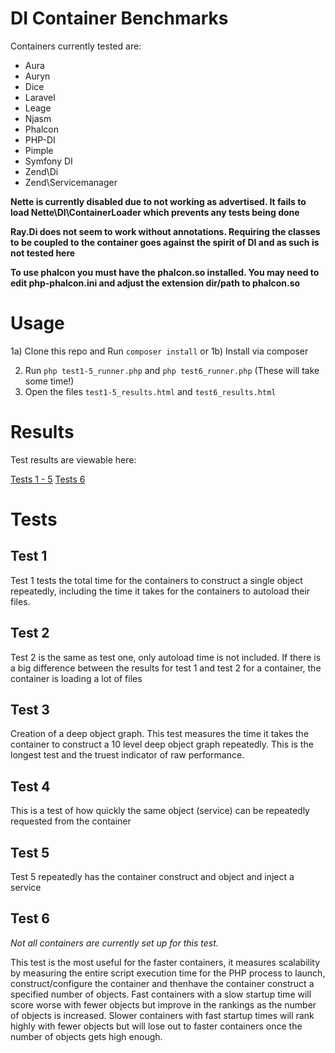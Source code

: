 # DI Container Benchmarks

Containers currently tested are:
- Aura
- Auryn
- Dice
- Laravel
- Leage
- Njasm
- Phalcon
- PHP-DI
- Pimple
- Symfony DI
- Zend\Di
- Zend\Servicemanager


**Nette is currently disabled due to not working as advertised. It fails to load Nette\DI\ContainerLoader which prevents any tests being done**

**Ray.Di does not seem to work without annotations. Requiring the classes to be coupled to the container goes against the spirit of DI and as such is not tested here** 

**To use phalcon you must have the phalcon.so installed. You may need to edit php-phalcon.ini and adjust the extension dir/path to phalcon.so**

# Usage

1a) Clone this repo and Run `composer install`
or
1b) Install via composer

2) Run `php test1-5_runner.php` and `php test6_runner.php` (These will take some time!)
3) Open the files `test1-5_results.html` and `test6_results.html`

# Results

Test results are viewable here:

[Tests 1 - 5](https://rawgit.com/TomBZombie/php-dependency-injection-benchmarks/master/test1-5_results.html)
[Tests 6](https://rawgit.com/TomBZombie/php-dependency-injection-benchmarks/master/test1-6_results.html)


# Tests

## Test 1

Test 1 tests the total time for the containers to construct a single object repeatedly, including the time it takes for the containers to autoload their files.

## Test 2

Test 2 is the same as test one, only autoload time is not included. If there is a big difference between the results for test 1 and test 2 for a container, the container is loading a lot of files

## Test 3

Creation of a deep object graph. This test measures the time it takes the container to construct a 10 level deep object graph repeatedly. This is the longest test and the truest indicator of raw performance.

## Test 4

This is a test of how quickly the same object (service) can be repeatedly requested from the container

## Test 5

Test 5 repeatedly has the container construct and object and inject a service

## Test 6

*Not all containers are currently set up for this test.*

This test is the most useful for the faster containers, it measures scalability by measuring the entire script execution time for the PHP process to launch, construct/configure the container and thenhave the container construct a specified number of objects. Fast containers with a slow startup time will score worse with fewer objects but improve in the rankings as the number of objects is increased. Slower containers with fast startup times will rank highly with fewer objects but will lose out to faster containers once the number of objects gets high enough.


